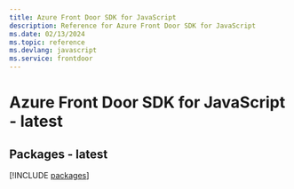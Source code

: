 ```yaml
---
title: Azure Front Door SDK for JavaScript
description: Reference for Azure Front Door SDK for JavaScript
ms.date: 02/13/2024
ms.topic: reference
ms.devlang: javascript
ms.service: frontdoor
---
```

# Azure Front Door SDK for JavaScript - latest
## Packages - latest
[!INCLUDE [packages](front-door-index.md)]